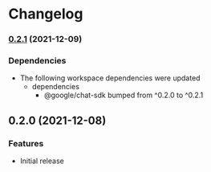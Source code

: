 # Changelog

### [0.2.1](https://www.github.com/googleworkspace/chat-framework-nodejs/compare/google-chat-nodejs-hello-http-v0.2.0...google-chat-nodejs-hello-http-v0.2.1) (2021-12-09)


### Dependencies

* The following workspace dependencies were updated
  * dependencies
    * @google/chat-sdk bumped from ^0.2.0 to ^0.2.1

## 0.2.0 (2021-12-08)


### Features

* Initial release
